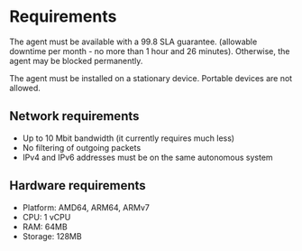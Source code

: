 # Requirements

The agent must be available with a 99.8 SLA guarantee. (allowable downtime per month - no more than 1 hour and 26 minutes). Otherwise, the agent may be blocked permanently.

The agent must be installed on a stationary device. Portable devices are not allowed.

## Network requirements

* Up to 10 Mbit bandwidth (it currently requires much less)
* No filtering of outgoing packets
* IPv4 and IPv6 addresses must be on the same autonomous system

## Hardware requirements

* Platform: AMD64, ARM64, ARMv7
* CPU: 1 vCPU
* RAM: 64MB
* Storage: 128MB

